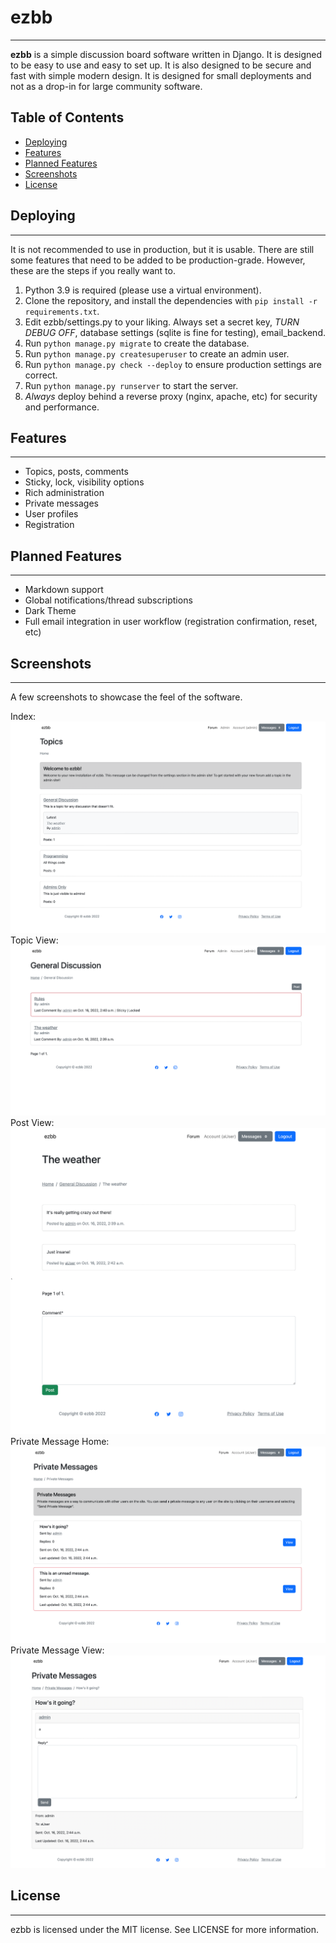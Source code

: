 # ezbb
***
**ezbb** is a simple discussion board software written in Django. It is designed to be easy to use and easy to set up. It is also designed to be secure and fast with simple modern design. It is designed for small deployments and not as a drop-in for large community software.

## Table of Contents
* [Deploying](#deploying)
* [Features](#features)
* [Planned Features](#planned-features)
* [Screenshots](#screenshots)
* [License](#license)

## Deploying
***
It is not recommended to use in production, but it is usable. There are still some features that need to be added to be production-grade. However, these are the steps if you really want to.
1. Python 3.9 is required (please use a virtual environment). 
2. Clone the repository, and install the dependencies with `pip install -r requirements.txt`.
3. Edit ezbb/settings.py to your liking. Always set a secret key, *TURN DEBUG OFF*, database settings (sqlite is fine for testing), email_backend.
4. Run `python manage.py migrate` to create the database.
5. Run `python manage.py createsuperuser` to create an admin user.
6. Run `python manage.py check --deploy` to ensure production settings are correct.
7. Run `python manage.py runserver` to start the server.
8. *Always* deploy behind a reverse proxy (nginx, apache, etc) for security and performance.

## Features
***
- Topics, posts, comments
- Sticky, lock, visibility options
- Rich administration
- Private messages
- User profiles
- Registration

## Planned Features
***
- Markdown support
- Global notifications/thread subscriptions
- Dark Theme
- Full email integration in user workflow (registration confirmation, reset, etc)

## Screenshots
***
A few screenshots to showcase the feel of the software.

Index:
![Index](docs/images/index.png)
Topic View:
![Topic View](docs/images/topic_post_list.png)
Post View:
![Post View](docs/images/post_view.png)
Private Message Home:
![Private Message Home](docs/images/private_message_home.png)
Private Message View:
![Private Message View](docs/images/private_message_view.png)

## License
***
ezbb is licensed under the MIT license. See LICENSE for more information.